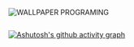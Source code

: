 ![WALLPAPER PROGRAMING](https://user-images.githubusercontent.com/113852147/219984819-beaf4aa7-8ce2-48f7-aaca-5718e12deaa0.png)

<div align="center">
  <img src="https://user-images.githubusercontent.com/113852147/219984819-beaf4aa7-8ce2-48f7-aaca-5718e12deaa0.png" width="0px"/>
</div>

[![Ashutosh's github activity graph](https://github-readme-activity-graph.cyclic.app/graph?username=ADRIANOfullstackJS&bg_color=090e0f&color=ffffff&line=ffffff&point=ffffff&area=true&hide_border=true)](https://github.com/ashutosh00710/github-readme-activity-graph)
